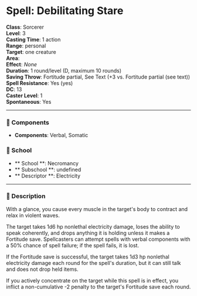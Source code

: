 
# Spell: Debilitating Stare
**Class**: Sorcerer  
**Level**: 3  
**Casting Time**: 1 action  
**Range**: personal  
**Target**: one creature  
**Area**:   
**Effect**: _None_  
**Duration**: 1 round/level (D, maximum 10 rounds)  
**Saving Throw**: Fortitude partial, See Text (+3 vs. Fortitude partial (see text))  
**Spell Resistance**: Yes (yes)  
**DC**: 13  
**Caster Level**: 1  
**Spontaneous**: Yes

---

### 🔮 Components
- **Components**: Verbal, Somatic

### 🏫 School
- ** School **: Necromancy
- ** Subschool **: undefined
- ** Descriptor **: Electricity
---

### 📜 Description
With a glance, you cause every muscle in the target's body to contract and relax in violent waves.

The target takes 1d6 hp nonlethal electricity damage, loses the ability to speak coherently, and drops anything it is holding unless it makes a Fortitude save. Spellcasters can attempt spells with verbal components with a 50% chance of spell failure; if the spell fails, it is lost.

If the Fortitude save is successful, the target takes 1d3 hp nonlethal electricity damage each round for the spell's duration, but it can still talk and does not drop held items.

If you actively concentrate on the target while this spell is in effect, you inflict a non-cumulative -2 penalty to the target's Fortitude save each round.
